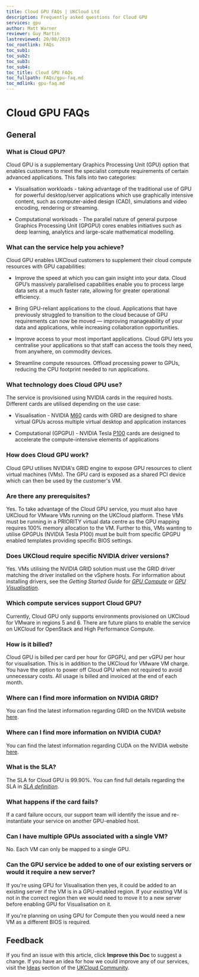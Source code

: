 ```yaml
---
title: Cloud GPU FAQs | UKCloud Ltd
description: Frequently asked questions for Cloud GPU
services: gpu
author: Matt Warner
reviewer: Guy Martin
lastreviewed: 20/08/2019
toc_rootlink: FAQs
toc_sub1: 
toc_sub2:
toc_sub3:
toc_sub4:
toc_title: Cloud GPU FAQs
toc_fullpath: FAQs/gpu-faq.md
toc_mdlink: gpu-faq.md
---
```


# Cloud GPU FAQs

## General

### What is Cloud GPU?

Cloud GPU is a supplementary Graphics Processing Unit (GPU) option that enables customers to meet the specialist compute requirements of certain advanced applications. This falls into two categories:

- Visualisation workloads - taking advantage of the traditional use of GPU for powerful desktop/server applications which use graphically intensive content, such as computer-aided design (CAD), simulations and video encoding, rendering or streaming.

- Computational workloads - The parallel nature of general purpose Graphics Processing Unit (GPGPU) cores enables initiatives such as deep learning, analytics and large-scale mathematical modelling.

### What can the service help you achieve?

Cloud GPU enables UKCloud customers to supplement their cloud compute resources with GPU capabilities:

- Improve the speed at which you can gain insight into your data. Cloud GPU’s massively parallelised capabilities enable you to process large data sets at a much faster rate, allowing for greater operational efficiency.

- Bring GPU-reliant applications to the cloud. Applications that have previously struggled to transition to the cloud because of GPU requirements can now be moved — improving manageability of your data and applications, while increasing collaboration opportunities.

- Improve access to your most important applications. Cloud GPU lets you centralise your applications so that staff can access the tools they need, from anywhere, on commodity devices.

- Streamline compute resources. Offload processing power to GPUs, reducing the CPU footprint needed to run applications.

### What technology does Cloud GPU use?

The service is provisioned using NVIDIA cards in the required hosts. Different cards are utilised depending on the use case:

- Visualisation - NVIDIA [M60](https://www.nvidia.com/content/dam/en-zz/Solutions/design-visualization/solutions/resources/documents1/nvidia-m60-datasheet.pdf) cards with GRID are designed to share virtual GPUs across multiple virtual desktop and application instances

- Computational (GPGPU) - NVIDIA Tesla [P100](https://www.nvidia.com/en-us/data-center/tesla-p100/) cards are designed to accelerate the compute-intensive elements of applications

### How does Cloud GPU work?

Cloud GPU utilises NVIDIA's GRID engine to expose GPU resources to client virtual machines (VMs). The GPU card is exposed as a shared PCI device which can then be used by the customer's VM.

### Are there any prerequisites?

Yes. To take advantage of the Cloud GPU service, you must also have UKCloud for VMware VMs running on the UKCloud platform. These VMs must be running in a PRIORITY virtual data centre as the GPU mapping requires 100% memory allocation to the VM. Further to this, VMs wanting to utilise GPGPUs (NVIDIA Tesla P100) must be built from specific GPGPU enabled templates providing specific BIOS settings.

### Does UKCloud require specific NVIDIA driver versions?

Yes. VMs utilising the NVIDIA GRID solution must use the GRID driver matching the driver installed on the vSphere hosts. For information about installing drivers, see the *Getting Started Guide* for [*GPU Compute*](gpu-gs-compute.md#installing-nvidia-drivers) or [*GPU Visualisation*](gpu-gs-visualisation.md#installing-nvidia-drivers).

### Which compute services support Cloud GPU?

Currently, Cloud GPU only supports environments provisioned on UKCloud for VMware in regions 5 and 6. There are future plans to enable the service on UKCloud for OpenStack and High Performance Compute.

### How is it billed?

Cloud GPU is billed per card per hour for GPGPU, and per vGPU per hour for visualisation. This is in addition to the UKCloud for VMware VM charge. You have the option to power off Cloud GPU when not required to avoid unnecessary costs. All usage is billed and invoiced at the end of each month.

### Where can I find more information on NVIDIA GRID?

You can find the latest information regarding GRID on the NVIDIA website [here](https://www.nvidia.com/en-gb/design-visualization/grid-vpc-vapps/).

### Where can I find more information on NVIDIA CUDA?

You can find the latest information regarding CUDA on the NVIDIA website [here](https://developer.nvidia.com/cuda-zone).

### What is the SLA?

The SLA for Cloud GPU is 99.90%. You can find full details regarding the SLA in [*SLA definition*](../other/other-ref-sla-definition.md).

### What happens if the card fails?

If a card failure occurs, our support team will identify the issue and re-instantiate your service on another GPU-enabled host.

### Can I have multiple GPUs associated with a single VM?

No. Each VM can only be mapped to a single GPU.

### Can the GPU service be added to one of our existing servers or would it require a new server?

If you're using GPU for Visualisation then yes, it could be added to an existing server if the VM is in a GPU-enabled region. If your existing VM is not in the correct region then we would need to move it to a new server before enabling GPU for Visualisation on it.

If you're planning on using GPU for Compute then you would need a new VM as a different BIOS is required.

## Feedback

If you find an issue with this article, click **Improve this Doc** to suggest a change. If you have an idea for how we could improve any of our services, visit the [Ideas](https://community.ukcloud.com/ideas) section of the [UKCloud Community](https://community.ukcloud.com).
